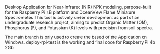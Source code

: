 Desktop Application for Near-Infrared (NIR) NPK modeling, purpose-built for the Raspberry Pi 4B platform and OceanView Flame Miniature Spectrometer. This tool is actively under development as part of an undergraduate research project, aiming to predict Organic Matter (OM), Phosphorus (P), and Potassium (K) levels with precision from soil spectra.

The main branch is only used to create the based of the Application on Windows. deploy-rpi-test is the working and final code for Raspberry Pi 4b 2Gb
